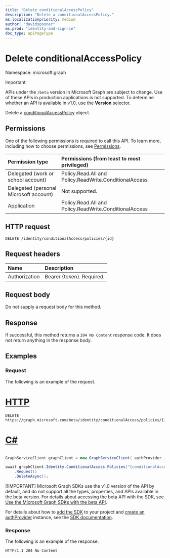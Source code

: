 ```yaml
---
title: "Delete conditionalAccessPolicy"
description: "Delete a conditionalAccessPolicy."
ms.localizationpriority: medium
author: "davidspooner"
ms.prod: "identity-and-sign-in"
doc_type: apiPageType
---
```


# Delete conditionalAccessPolicy

Namespace: microsoft.graph

> [!IMPORTANT]
> APIs under the `/beta` version in Microsoft Graph are subject to change. Use of these APIs in production applications is not supported. To determine whether an API is available in v1.0, use the **Version** selector.

Delete a [conditionalAccessPolicy](../resources/conditionalaccesspolicy.md) object.

## Permissions

One of the following permissions is required to call this API. To learn more, including how to choose permissions, see [Permissions](/graph/permissions-reference).

|Permission type                        | Permissions (from least to most privileged)                    |
|:--------------------------------------|:---------------------------------------------------------------|
|Delegated (work or school account)     | Policy.Read.All and Policy.ReadWrite.ConditionalAccess |
|Delegated (personal Microsoft account) | Not supported. |
|Application                            | Policy.Read.All and Policy.ReadWrite.ConditionalAccess |

## HTTP request

<!-- { "blockType": "ignored" } -->

```http
DELETE /identity/conditionalAccess/policies/{id}
```

## Request headers

| Name          | Description   |
|:--------------|:--------------|
| Authorization | Bearer {token}. Required. |

## Request body

Do not supply a request body for this method.

## Response

If successful, this method returns a `204 No Content` response code. It does not return anything in the response body.

## Examples

### Request

The following is an example of the request.

# [HTTP](#tab/http)
<!-- {
  "blockType": "request",
  "name": "delete_conditionalaccesspolicy"
}-->

```http
DELETE https://graph.microsoft.com/beta/identity/conditionalAccess/policies/{id}
```

# [C#](#tab/csharp)

```csharp

GraphServiceClient graphClient = new GraphServiceClient( authProvider );

await graphClient.Identity.ConditionalAccess.Policies["{conditionalAccessPolicy-id}"]
	.Request()
	.DeleteAsync();

```


 [!IMPORTANT]
 Microsoft Graph SDKs use the v1.0 version of the API by default, and do not support all the types, properties, and APIs available in the beta version. For details about accessing the beta API with the SDK, see [Use the Microsoft Graph SDKs with the beta API](/graph/sdks/use-beta).

 For details about how to [add the SDK](/graph/sdks/sdk-installation) to your project and [create an authProvider](/graph/sdks/choose-authentication-providers) instance, see the [SDK documentation](/graph/sdks/sdks-overview).

### Response

The following is an example of the response.

<!-- {
  "blockType": "response",
  "truncated": false
} -->

```http
HTTP/1.1 204 No Content
```

<!-- uuid: 16cd6b66-4b1a-43a1-adaf-3a886856ed98
2019-02-04 14:57:30 UTC -->
<!-- {
  "type": "#page.annotation",
  "description": "Delete conditionalAccessPolicy",
  "keywords": "",
  "section": "documentation",
  "tocPath": ""
}-->


